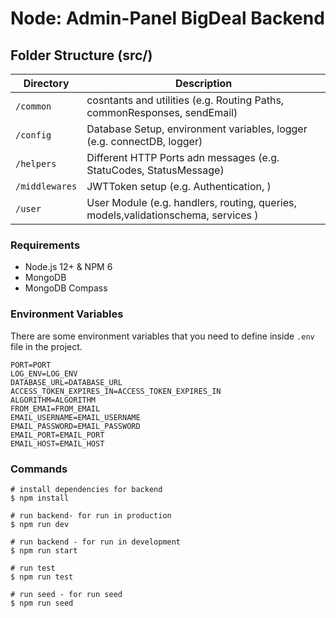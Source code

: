 # Node: Admin-Panel BigDeal Backend

## Folder Structure (src/)

| Directory      | Description                                                                       |
| -------------- | --------------------------------------------------------------------------------- |
| `/common`      | cosntants and utilities (e.g. Routing Paths, commonResponses, sendEmail)          |
| `/config`      | Database Setup, environment variables, logger (e.g. connectDB, logger)            |
| `/helpers`     | Different HTTP Ports adn messages (e.g. StatuCodes, StatusMessage)                |
| `/middlewares` | JWTToken setup (e.g. Authentication, )                                            |
| `/user`        | User Module (e.g. handlers, routing, queries, models,validationschema, services ) |

### Requirements

- Node.js 12+ & NPM 6
- MongoDB
- MongoDB Compass

### Environment Variables

There are some environment variables that you need to define inside `.env` file in the project.

```
PORT=PORT
LOG_ENV=LOG_ENV
DATABASE_URL=DATABASE_URL
ACCESS_TOKEN_EXPIRES_IN=ACCESS_TOKEN_EXPIRES_IN
ALGORITHM=ALGORITHM
FROM_EMAI=FROM_EMAIL
EMAIL_USERNAME=EMAIL_USERNAME
EMAIL_PASSWORD=EMAIL_PASSWORD
EMAIL_PORT=EMAIL_PORT
EMAIL_HOST=EMAIL_HOST
```

### Commands

```terminal
# install dependencies for backend
$ npm install

# run backend- for run in production
$ npm run dev

# run backend - for run in development
$ npm run start

# run test
$ npm run test

# run seed - for run seed
$ npm run seed
```

